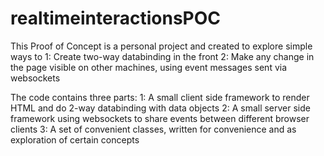 # realtimeinteractionsPOC
This Proof of Concept is a personal project and created to explore simple ways to
1: Create two-way databinding in the front
2: Make any change in the page visible on other machines, using event messages sent via websockets

The code contains three parts:
1: A small client side framework to render HTML and do 2-way databinding with data objects
2: A small server side framework using websockets to share events between different browser clients
3: A set of convenient classes, written for convenience and as exploration of certain concepts 

